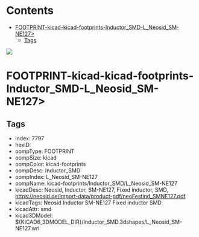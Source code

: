 



Contents
========

* [FOOTPRINT-kicad-kicad-footprints-Inductor_SMD-L_Neosid_SM-NE127>](#footprint-kicad-kicad-footprints-inductor_smd-l_neosid_sm-ne127)
	* [Tags](#tags)
  
![][im]
# FOOTPRINT-kicad-kicad-footprints-Inductor_SMD-L_Neosid_SM-NE127>

## Tags

- index: 7797
- hexID: 
- oompType: FOOTPRINT
- oompSize: kicad
- oompColor: kicad-footprints
- oompDesc: Inductor_SMD
- oompIndex: L_Neosid_SM-NE127
- oompName: kicad-footprints/Inductor_SMD/L_Neosid_SM-NE127
- kicadDesc: Neosid, Inductor, SM-NE127, Fixed inductor, SMD, https://neosid.de/import-data/product-pdf/neoFestind_SMNE127.pdf
- kicadTags: Neosid Inductor SM-NE127 Fixed inductor SMD
- kicadAttr: smd
- kicad3DModel: ${KICAD6_3DMODEL_DIR}/Inductor_SMD.3dshapes/L_Neosid_SM-NE127.wrl



[im]: image.png
